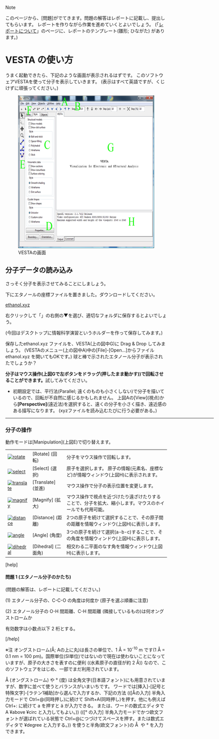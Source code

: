 >[!note]
>このページから、[問題]がでてきます。問題の解答はレポートに記載し、提出してもらいます。
>レポートを作りながら作業を進めていくとよいでしょう。
>(「<a title="レポートについて(情報科学演習)" href="http://science.shinshu-u.ac.jp/~tiiyama/?page_id=3300">レポートについて</a>」のページに、レポートのテンプレート(雛形; ひながた) があります。)

# VESTA の使い方
うまく起動できたら、下記のような画面が表示されるはずです。
このソフトウェアVESTAを使って分子を表示していきます。
(表示はすべて英語ですが、くじけずに頑張ってください。)

<figure>
  <img src="/img/window1.png" alt="" width="557" height="475"/>
  <figcaption>VESTAの画面</figcaption>
</figure>

## 分子データの読み込み
さっそく分子を表示させてみることにしましょう。  

下にエタノールの座標ファイルを置きました。ダウンロードしてください。

[ethanol.xyz](/files/ethanol.xyz)

右クリックして「」の右側の▼を選び、適切なフォルダに保存するとよいでしょう。

(今回はデスクトップに情報科学演習というホルダーを作って保存してみます。)

保存したethanol.xyz ファイルを、VESTA(上の図中G)に Drag &amp; Drop してみましょう。
(VESTAのメニュー(上の図中A)中の[File]-[Open...]からファイル ethanol.xyz を開いてもOKです。)
球と棒で示されたエタノール分子が表示されたでしょうか？

<strong>分子はマウス操作(上図Gで左ボタンをドラッグ(押したまま動かす))で回転させることができます。</strong>試してみてください。
<ul>
 	<li>初期設定では、平行法(Parallel; 遠くのものも小さくしない)で分子を描いているので、回転が不自然に感じるかもしれません。
上図Aの[View](視点)から<strong>[Perspective]</strong>(遠近法)を選択すると、遠くの分子を小さく描き、遠近感のある描写になります。
(xyzファイルを読み込むたびに行う必要がある。)</li>
</ul>

<hr style="width: 650px;" />

<h3>分子の操作</h3>
動作モードは[Manipulation](上図E)で切り替えます。
<table border="0">
<tbody>
<tr>
<td><a href="http://science.shinshu-u.ac.jp/~tiiyama/wp-content/uploads/2011/07/rotate1.png"><img class="alignnone size-full wp-image-6430" src="http://science.shinshu-u.ac.jp/~tiiyama/wp-content/uploads/2011/07/rotate1.png" alt="rotate" width="70" height="64" /></a></td>
<td>[Rotate]
(回転)</td>
<td>分子をマウス操作で回転します。</td>
</tr>
<tr align="left" valign="middle">
<td><a href="http://science.shinshu-u.ac.jp/~tiiyama/wp-content/uploads/2011/07/select1.png"><img class="alignnone size-full wp-image-6432" src="http://science.shinshu-u.ac.jp/~tiiyama/wp-content/uploads/2011/07/select1.png" alt="select" width="70" height="64" /></a></td>
<td>[Select]
(選択)</td>
<td>原子を選択します。
原子の情報(元素名、座標など)が情報ウィンドウ(上図H)に表示されます。</td>
</tr>
<tr align="left" valign="middle">
<td><a href="http://science.shinshu-u.ac.jp/~tiiyama/wp-content/uploads/2011/07/translate1.png"><img class="alignnone size-full wp-image-6433" src="http://science.shinshu-u.ac.jp/~tiiyama/wp-content/uploads/2011/07/translate1.png" alt="translate" width="70" height="64" /></a></td>
<td>[Translate]
(並進)</td>
<td>マウス操作で分子の表示位置を変更します。</td>
</tr>
<tr align="left" valign="middle">
<td><a href="http://science.shinshu-u.ac.jp/~tiiyama/wp-content/uploads/2011/07/magnify1.png"><img class="alignnone size-full wp-image-6434" src="http://science.shinshu-u.ac.jp/~tiiyama/wp-content/uploads/2011/07/magnify1.png" alt="magnify" width="70" height="64" /></a></td>
<td>[Magnify]
(拡大)</td>
<td>マウス操作で視点を近づけたり遠ざけたりすることで、分子を拡大、縮小します。マウスのホイールでも代用可能。</td>
</tr>
<tr align="left" valign="middle">
<td><a href="http://science.shinshu-u.ac.jp/~tiiyama/wp-content/uploads/2011/07/distance1.png"><img class="alignnone size-full wp-image-6435" src="http://science.shinshu-u.ac.jp/~tiiyama/wp-content/uploads/2011/07/distance1.png" alt="distance" width="70" height="64" /></a></td>
<td>[Distance]
(距離)</td>
<td>2つの原子を続けて選択することで、その原子間の距離を情報ウィンドウ(上図H)に表示します。</td>
</tr>
<tr align="left" valign="middle">
<td><a href="http://science.shinshu-u.ac.jp/~tiiyama/wp-content/uploads/2011/07/angle1.png"><img class="alignnone size-full wp-image-6436" src="http://science.shinshu-u.ac.jp/~tiiyama/wp-content/uploads/2011/07/angle1.png" alt="angle" width="70" height="64" /></a></td>
<td>[Angle]
(角度)</td>
<td>3つの原子を続けて選択(a-b-c)することで、その角度を情報ウィンドウ(上図H)に表示します。</td>
</tr>
<tr align="left" valign="middle">
<td><a href="http://science.shinshu-u.ac.jp/~tiiyama/wp-content/uploads/2011/07/dihedral1.png"><img class="alignnone size-full wp-image-6437" src="http://science.shinshu-u.ac.jp/~tiiyama/wp-content/uploads/2011/07/dihedral1.png" alt="dihedral" width="70" height="64" /></a></td>
<td>[Dihedral]
(二面角)</td>
<td>相交わる二平面のなす角を情報ウィンドウ(上図H)に表示します。</td>
</tr>
</tbody>
</table>
[help]
<h4><strong>問題 1</strong> (エタノール分子のかたち)</h4>
(問題の解答は、レポートに記載してください。)

(1) エタノール分子の、C-C-O の角度は何度か (原子を選ぶ順番に注意)

(2) エタノール分子の O-H 間距離、C-H 間距離 (隣接しているもの)は何オングストロームか

有効数字は小数点以下 2 桁とする。

[/help]

<a name="ang"></a>※注 オングストローム(Å; Aの上に丸)は長さの単位で、1 Å = 10<sup>-10</sup> m です(1 Å = 0.1 nm = 100 pm)。国際単位(SI単位)ではないので現在は使わないことになっていますが、原子の大きさを表すのに便利 ((水素原子の直径が約 2 Å)) なので、このソフトウェアをはじめ、一部でまだ利用されています。

Å (オングストローム) や ° (度) は全角文字(日本語フォント)にも用意されていますが、数字に並べて使うとバランスがいまいちです。
ワードでは[挿入]-[記号と特殊文字]-[ラテン1補助]から選んで入力するか、下記の方法 (([Åの入力] 半角入力モードで Ctrl+@(同時押し)に続けて Shift+A(同時押し)を押す。他にも例えば Ctrl+: に続けて a を押すと ä が入力できる。
または、ワードの数式エディタで A ¥above ¥circ と入力してもよい。)) (([° の入力] 半角入力モードでかつ欧文フォントが選ばれている状態で Ctrl+@につづけてスペースを押す。または数式エディタで ¥degree と入力する。)) を使うと半角(欧文フォント)の Å  や ° を入力できます。
